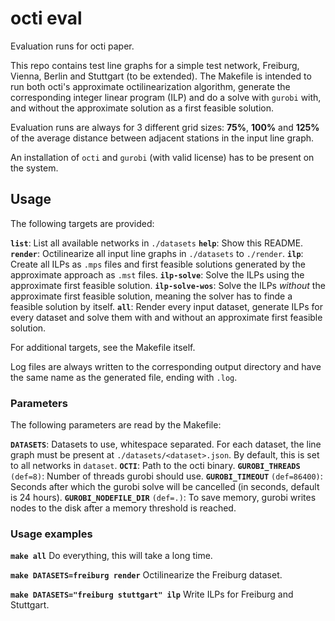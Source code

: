 # octi eval

Evaluation runs for octi paper.

This repo contains test line graphs for a simple test network, Freiburg, Vienna, Berlin and Stuttgart (to be extended). The Makefile is intended to run both octi's approximate octilinearization algorithm, generate the corresponding integer linear program (ILP) and do a solve with `gurobi` with, and without the approximate solution as a first feasible solution.

Evaluation runs are always for 3 different grid sizes: **75%**, **100%** and **125%** of the average distance between adjacent stations in the input line graph.

An installation of `octi` and `gurobi` (with valid license) has to be present on the system.

## Usage

The following targets are provided:

**`list`**: List all available networks in `./datasets`
**`help`**: Show this README.
**`render`**: Octilinearize all input line graphs in `./datasets` to `./render`.
**`ilp`**: Create all ILPs as `.mps` files and first feasible solutions generated by the approximate approach as `.mst` files.
**`ilp-solve`**: Solve the ILPs using the approximate first feasible solution.
**`ilp-solve-wos`**: Solve the ILPs *without* the approximate first feasible solution, meaning the solver has to finde a feasible solution by itself.
**`all`**: Render every input dataset, generate ILPs for every dataset and solve them with and without an approximate first feasible solution.

For additional targets, see the Makefile itself.

Log files are always written to the corresponding output directory and have the same name as the generated file, ending with `.log`.

### Parameters

The following parameters are read by the Makefile:

**`DATASETS`**: Datasets to use, whitespace separated. For each dataset, the line graph must be present at `./datasets/<dataset>.json`. By default, this is set to all networks in `dataset`.
**`OCTI`**: Path to the octi binary.
**`GUROBI_THREADS`** `(def=8)`: Number of threads gurobi should use.
**`GUROBI_TIMEOUT`** `(def=86400)`: Seconds after which the gurobi solve will be cancelled (in seconds, default is 24 hours).
**`GUROBI_NODEFILE_DIR`** `(def=.)`: To save memory, gurobi writes nodes to the disk after a memory threshold is reached.

### Usage examples

**`make all`**
Do everything, this will take a long time.

**`make DATASETS=freiburg render`**
Octilinearize the Freiburg dataset.

**`make DATASETS="freiburg stuttgart" ilp`**
Write ILPs for Freiburg and Stuttgart.

